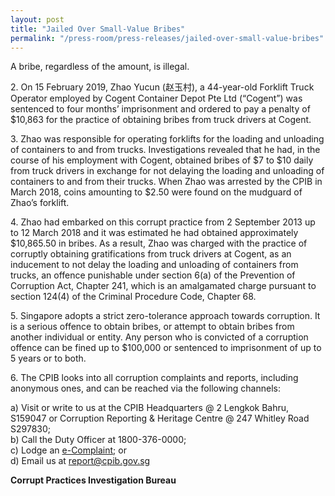 ```yaml
---
layout: post
title: "Jailed Over Small-Value Bribes"
permalink: "/press-room/press-releases/jailed-over-small-value-bribes"
---
```

A bribe, regardless of the amount, is illegal. 

2\.          On 15 February 2019, Zhao Yucun (赵玉村), a 44-year-old Forklift Truck Operator employed by Cogent Container Depot Pte Ltd (“Cogent”) was sentenced to four months’ imprisonment and ordered to pay a penalty of $10,863 for the practice of obtaining bribes from truck drivers at Cogent.

3\.          Zhao was responsible for operating forklifts for the loading and unloading of containers to and from trucks. Investigations revealed that he had, in the course of his employment with Cogent, obtained bribes of $7 to $10 daily from truck drivers in exchange for not delaying the loading and unloading of containers to and from their trucks. When Zhao was arrested by the CPIB in March 2018, coins amounting to $2.50 were found on the mudguard of Zhao’s forklift. 

4\.          Zhao had embarked on this corrupt practice from 2 September 2013 up to 12 March 2018 and it was estimated he had obtained approximately $10,865.50 in bribes. As a result, Zhao was charged with the practice of corruptly obtaining gratifications from truck drivers at Cogent, as an inducement to not delay the loading and unloading of containers from trucks, an offence punishable under section 6(a) of the Prevention of Corruption Act, Chapter 241, which is an amalgamated charge pursuant to section 124(4) of the Criminal Procedure Code, Chapter 68. 

5\.          Singapore adopts a strict zero-tolerance approach towards corruption. It is a serious offence to obtain bribes, or attempt to obtain bribes from another individual or entity. Any person who is convicted of a corruption offence can be fined up to $100,000 or sentenced to imprisonment of up to 5 years or to both. 

6\.          The CPIB looks into all corruption complaints and reports, including anonymous ones, and can be reached via the following channels:

a) Visit or write to us at the CPIB Headquarters @ 2 Lengkok Bahru, S159047 or Corruption Reporting & Heritage Centre @ 247 Whitley Road S297830;<br />
b) Call the Duty Officer at 1800-376-0000;<br />
c) Lodge an [e-Complaint](/e-services/e-complaint-for-corrupt-conduct); or<br>
d) Email us at <a class="spamspan" href="mailto:report@cpib.gov.sg">report@cpib.gov.sg</a>

**Corrupt Practices Investigation Bureau**
